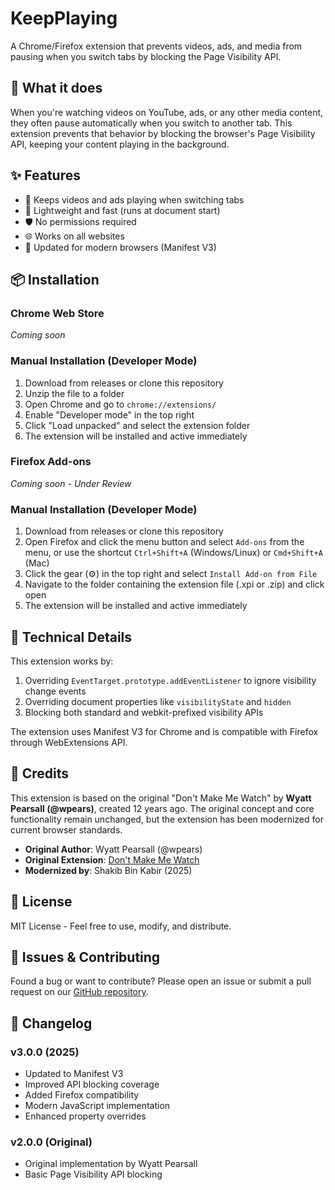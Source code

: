 # KeepPlaying

A Chrome/Firefox extension that prevents videos, ads, and media from pausing when you switch tabs by blocking the Page Visibility API.

## 🎯 What it does

When you're watching videos on YouTube, ads, or any other media content, they often pause automatically when you switch to another tab. This extension prevents that behavior by blocking the browser's Page Visibility API, keeping your content playing in the background.

## ✨ Features

- 🔄 Keeps videos and ads playing when switching tabs
- 🚀 Lightweight and fast (runs at document start)
- 🛡️ No permissions required
- 🌐 Works on all websites
- 🔧 Updated for modern browsers (Manifest V3)

## 📦 Installation

### Chrome Web Store
*Coming soon*

### Manual Installation (Developer Mode)
1. Download from releases or clone this repository
2. Unzip the file to a folder
3. Open Chrome and go to `chrome://extensions/`
4. Enable "Developer mode" in the top right
5. Click "Load unpacked" and select the extension folder
6. The extension will be installed and active immediately

### Firefox Add-ons
*Coming soon - Under Review*

### Manual Installation (Developer Mode)
1. Download from releases or clone this repository
2. Open Firefox and click the menu button and select `Add-ons` from the menu, or use the shortcut `Ctrl+Shift+A` (Windows/Linux) or `Cmd+Shift+A` (Mac)
4. Click the gear (⚙️) in the top right and select `Install Add-on from File`
5. Navigate to the folder containing the extension file (.xpi or .zip) and click open
6. The extension will be installed and active immediately

## 🔧 Technical Details

This extension works by:
1. Overriding `EventTarget.prototype.addEventListener` to ignore visibility change events
2. Overriding document properties like `visibilityState` and `hidden`
3. Blocking both standard and webkit-prefixed visibility APIs

The extension uses Manifest V3 for Chrome and is compatible with Firefox through WebExtensions API.

## 🤝 Credits

This extension is based on the original "Don't Make Me Watch" by **Wyatt Pearsall (@wpears)**, created 12 years ago. The original concept and core functionality remain unchanged, but the extension has been modernized for current browser standards.

- **Original Author**: Wyatt Pearsall (@wpears)
- **Original Extension**: [Don't Make Me Watch](https://github.com/wpears/dont)
- **Modernized by**: Shakib Bin Kabir (2025)

## 📄 License

MIT License - Feel free to use, modify, and distribute.

## 🐛 Issues & Contributing

Found a bug or want to contribute? Please open an issue or submit a pull request on our [GitHub repository](https://github.com/shakibbinkabir/keepplaying).

## 🔄 Changelog

### v3.0.0 (2025)
- Updated to Manifest V3
- Improved API blocking coverage
- Added Firefox compatibility
- Modern JavaScript implementation
- Enhanced property overrides

### v2.0.0 (Original)
- Original implementation by Wyatt Pearsall
- Basic Page Visibility API blocking

